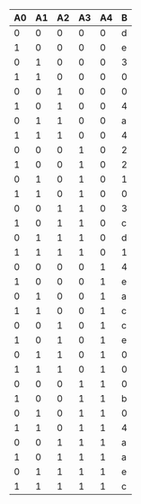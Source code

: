 | A0 | A1 | A2 | A3 | A4 | B  |
| --- | --- | --- | --- | --- | --- |
|  0 |  0 |  0 |  0 |  0 |  d |
|  1 |  0 |  0 |  0 |  0 |  e |
|  0 |  1 |  0 |  0 |  0 |  3 |
|  1 |  1 |  0 |  0 |  0 |  0 |
|  0 |  0 |  1 |  0 |  0 |  0 |
|  1 |  0 |  1 |  0 |  0 |  4 |
|  0 |  1 |  1 |  0 |  0 |  a |
|  1 |  1 |  1 |  0 |  0 |  4 |
|  0 |  0 |  0 |  1 |  0 |  2 |
|  1 |  0 |  0 |  1 |  0 |  2 |
|  0 |  1 |  0 |  1 |  0 |  1 |
|  1 |  1 |  0 |  1 |  0 |  0 |
|  0 |  0 |  1 |  1 |  0 |  3 |
|  1 |  0 |  1 |  1 |  0 |  c |
|  0 |  1 |  1 |  1 |  0 |  d |
|  1 |  1 |  1 |  1 |  0 |  1 |
|  0 |  0 |  0 |  0 |  1 |  4 |
|  1 |  0 |  0 |  0 |  1 |  e |
|  0 |  1 |  0 |  0 |  1 |  a |
|  1 |  1 |  0 |  0 |  1 |  c |
|  0 |  0 |  1 |  0 |  1 |  c |
|  1 |  0 |  1 |  0 |  1 |  e |
|  0 |  1 |  1 |  0 |  1 |  0 |
|  1 |  1 |  1 |  0 |  1 |  0 |
|  0 |  0 |  0 |  1 |  1 |  0 |
|  1 |  0 |  0 |  1 |  1 |  b |
|  0 |  1 |  0 |  1 |  1 |  0 |
|  1 |  1 |  0 |  1 |  1 |  4 |
|  0 |  0 |  1 |  1 |  1 |  a |
|  1 |  0 |  1 |  1 |  1 |  a |
|  0 |  1 |  1 |  1 |  1 |  e |
|  1 |  1 |  1 |  1 |  1 |  c |
